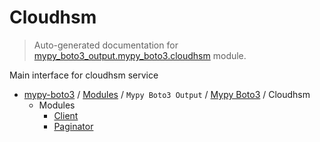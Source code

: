 # Cloudhsm

> Auto-generated documentation for [mypy_boto3_output.mypy_boto3.cloudhsm](https://github.com/vemel/mypy_boto3/blob/master/mypy_boto3_output/mypy_boto3/cloudhsm/__init__.py) module.

Main interface for cloudhsm service

- [mypy-boto3](../../../README.md#mypy_boto3) / [Modules](../../../MODULES.md#mypy-boto3-modules) / `Mypy Boto3 Output` / [Mypy Boto3](../index.md#mypy-boto3) / Cloudhsm
    - Modules
        - [Client](client.md#client)
        - [Paginator](paginator.md#paginator)
